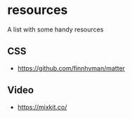 # resources
A list with some handy resources 

## CSS 
- https://github.com/finnhvman/matter

## Video
- https://mixkit.co/
